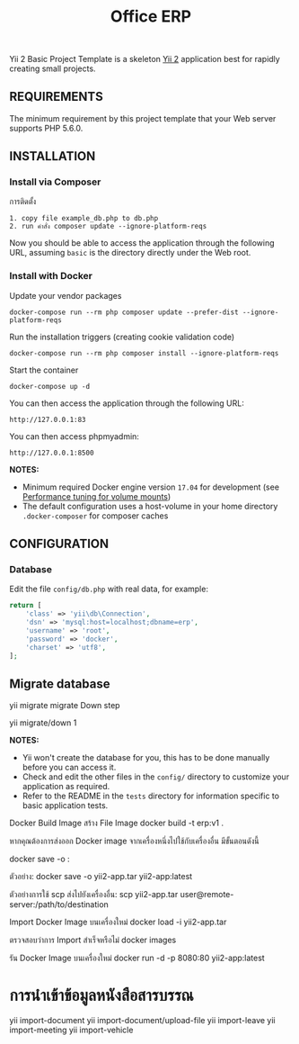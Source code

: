 <p align="center">
    <h1 align="center">Office ERP</h1>
    <br>
</p>

Yii 2 Basic Project Template is a skeleton [Yii 2](http://www.yiiframework.com/) application best for
rapidly creating small projects.


REQUIREMENTS
------------

The minimum requirement by this project template that your Web server supports PHP 5.6.0.


INSTALLATION
------------

### Install via Composer
การติดตั้ง
~~~
1. copy file example_db.php to db.php
2. run คำสั่ง composer update --ignore-platform-reqs
~~~

Now you should be able to access the application through the following URL, assuming `basic` is the directory
directly under the Web root.

### Install with Docker

Update your vendor packages

    docker-compose run --rm php composer update --prefer-dist --ignore-platform-reqs
    
Run the installation triggers (creating cookie validation code)

    docker-compose run --rm php composer install --ignore-platform-reqs
    
Start the container

    docker-compose up -d
    
You can then access the application through the following URL:

    http://127.0.0.1:83

You can then access phpmyadmin:

    http://127.0.0.1:8500

**NOTES:** 
- Minimum required Docker engine version `17.04` for development (see [Performance tuning for volume mounts](https://docs.docker.com/docker-for-mac/osxfs-caching/))
- The default configuration uses a host-volume in your home directory `.docker-composer` for composer caches


CONFIGURATION
-------------

### Database

Edit the file `config/db.php` with real data, for example:

```php
return [
    'class' => 'yii\db\Connection',
    'dsn' => 'mysql:host=localhost;dbname=erp',
    'username' => 'root',
    'password' => 'docker',
    'charset' => 'utf8',
];
```

## Migrate database
yii migrate
migrate Down step

yii migrate/down 1

**NOTES:**
- Yii won't create the database for you, this has to be done manually before you can access it.
- Check and edit the other files in the `config/` directory to customize your application as required.
- Refer to the README in the `tests` directory for information specific to basic application tests.



Docker Build Image
สร้าง File Image
docker build -t erp:v1 .

หากคุณต้องการส่งออก Docker image จากเครื่องหนึ่งไปใช้กับเครื่องอื่น มีขั้นตอนดังนี้

docker save -o <path-to-tar-file> <image-name>:<tag>

ตัวอย่าง: docker save -o yii2-app.tar yii2-app:latest

ตัวอย่างการใช้ scp ส่งไปยังเครื่องอื่น:
scp yii2-app.tar user@remote-server:/path/to/destination

Import Docker Image บนเครื่องใหม่
docker load -i yii2-app.tar

ตรวจสอบว่าการ Import สำเร็จหรือไม่
docker images

 รัน Docker Image บนเครื่องใหม่
 docker run -d -p 8080:80 yii2-app:latest

 # การนำเข้าข้อมูลหนังสือสารบรรณ
yii import-document
yii import-document/upload-file
yii import-leave
yii import-meeting
yii import-vehicle

